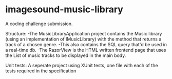 # imagesound-music-library
A coding challenge submission.

Structure:
-The MusicLibraryApplication project contains the Music library (using an implementation of IMusicLibrary) with the method that returns a track of a chosen genre.
-This also contains the SQL query that'd be used in a real-time db.
-The RazorView is the HTML written frontend page that uses the List of music tracks to be displayed in the main body.

Unit tests:
A seperate project using XUnit tests, one file with each of the tests required in the specification
